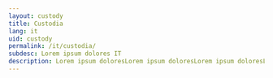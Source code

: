 ```yaml
---
layout: custody
title: Custodia
lang: it
uid: custody
permalink: /it/custodia/
subdesc: Lorem ipsum dolores IT
description: Lorem ipsum doloresLorem ipsum doloresLorem ipsum doloresLorem ipsum doloresLorem ipsum doloresLorem ipsum doloresLorem ipsum doloresLorem ipsum doloresLorem ipsum doloresLorem ipsum doloresLorem ipsum doloresLorem ipsum doloresLorem ipsum doloresLorem ipsum doloresLorem ipsum doloresLorem ipsum doloresLorem ipsum dolores
---
```

